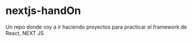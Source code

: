 # nextjs-handOn
Un repo donde voy a ir haciendo proyectos para practicar el framework de React, NEXT JS
